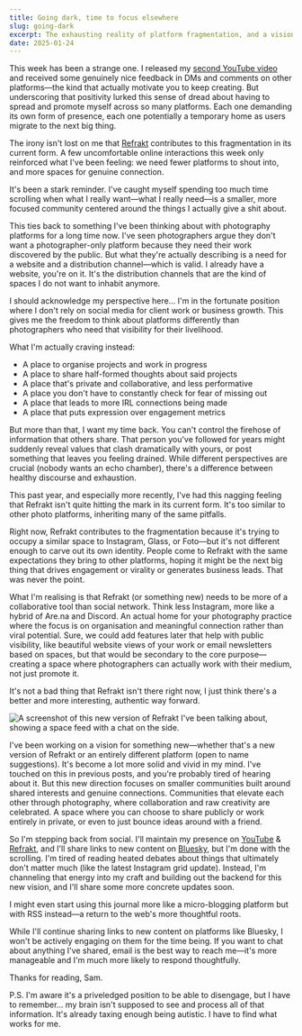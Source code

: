 ```yaml
---
title: Going dark, time to focus elsewhere
slug: going-dark
excerpt: The exhausting reality of platform fragmentation, and a vision for more intimate creative spaces.
date: 2025-01-24
---
```


This week has been a strange one. I released my [second YouTube video](https://www.youtube.com/watch?v=GIXgeiqJABo) and received some genuinely nice feedback in DMs and comments on other platforms—the kind that actually motivate you to keep creating. But underscoring that positivity lurked this sense of dread about having to spread and promote myself across so many platforms. Each one demanding its own form of presence, each one potentially a temporary home as users migrate to the next big thing.

The irony isn't lost on me that [Refrakt](https://refrakt.app) contributes to this fragmentation in its current form. A few uncomfortable online interactions this week only reinforced what I've been feeling: we need fewer platforms to shout into, and more spaces for genuine connection.

It's been a stark reminder. I've caught myself spending too much time scrolling when what I really want—what I really need—is a smaller, more focused community centered around the things I actually give a shit about.

This ties back to something I've been thinking about with photography platforms for a long time now. I've seen photographers argue they don't want a photographer-only platform because they need their work discovered by the public. But what they're actually describing is a need for a website and a distribution channel—which is valid. I already have a website, you're on it. It's the distribution channels that are the kind of spaces I do not want to inhabit anymore.

I should acknowledge my perspective here… I'm in the fortunate position where I don't rely on social media for client work or business growth. This gives me the freedom to think about platforms differently than photographers who need that visibility for their livelihood.

What I'm actually craving instead:

- A place to organise projects and work in progress
- A place to share half-formed thoughts about said projects
- A place that's private and collaborative, and less performative
- A place you don't have to constantly check for fear of missing out
- A place that leads to more IRL connections being made
- A place that puts expression over engagement metrics

But more than that, I want my time back. You can't control the firehose of information that others share. That person you've followed for years might suddenly reveal values that clash dramatically with yours, or post something that leaves you feeling drained. While different perspectives are crucial (nobody wants an echo chamber), there's a difference between healthy discourse and exhaustion.

This past year, and especially more recently, I've had this nagging feeling that Refrakt isn't quite hitting the mark in its current form. It's too similar to other photo platforms, inheriting many of the same pitfalls.

Right now, Refrakt contributes to the fragmentation because it's trying to occupy a similar space to Instagram, Glass, or Foto—but it's not different enough to carve out its own identity. People come to Refrakt with the same expectations they bring to other platforms, hoping it might be the next big thing that drives engagement or virality or generates business leads. That was never the point.

What I'm realising is that Refrakt (or something new) needs to be more of a collaborative tool than social network. Think less Instagram, more like a hybrid of Are.na and Discord. An actual home for your photography practice where the focus is on organisation and meaningful connection rather than viral potential. Sure, we could add features later that help with public visibility, like beautiful website views of your work or email newsletters based on spaces, but that would be secondary to the core purpose—creating a space where photographers can actually work with their medium, not just promote it.

It's not a bad thing that Refrakt isn't there right now, I just think there's a better and more interesting, authentic way forward.

![A screenshot of this new version of Refrakt I've been talking about, showing a space feed with a chat on the side.](../../assets/refrakt-2.0.png)

I've been working on a vision for something new—whether that's a new version of Refrakt or an entirely different platform (open to name suggestions). It's become a lot more solid and vivid in my mind. I've touched on this in previous posts, and you're probably tired of hearing about it. But this new direction focuses on smaller communities built around shared interests and genuine connections. Communities that elevate each other through photography, where collaboration and raw creativity are celebrated. A space where you can choose to share publicly or work entirely in private, or even to just bounce ideas around with a friend.

So I'm stepping back from social. I'll maintain my presence on [YouTube](https://youtube.com/@samkingco) & [Refrakt](https://refrakt.app/sk), and I'll share links to new content on [Bluesky](https://bsky.app/profile/samking.co), but I'm done with the scrolling. I'm tired of reading heated debates about things that ultimately don't matter much (like the latest Instagram grid update). Instead, I'm channeling that energy into my craft and building out the backend for this new vision, and I'll share some more concrete updates soon.

I might even start using this journal more like a micro-blogging platform but with RSS instead—a return to the web's more thoughtful roots.

While I'll continue sharing links to new content on platforms like Bluesky, I won't be actively engaging on them for the time being. If you want to chat about anything I've shared, email is the best way to reach me—it's more manageable and I'm much more likely to respond thoughtfully.

Thanks for reading, Sam.

P.S. I'm aware it's a priveledged position to be able to disengage, but I have to remember… my brain isn't supposed to see and process all of that information. It's already taxing enough being autistic. I have to find what works for me.
